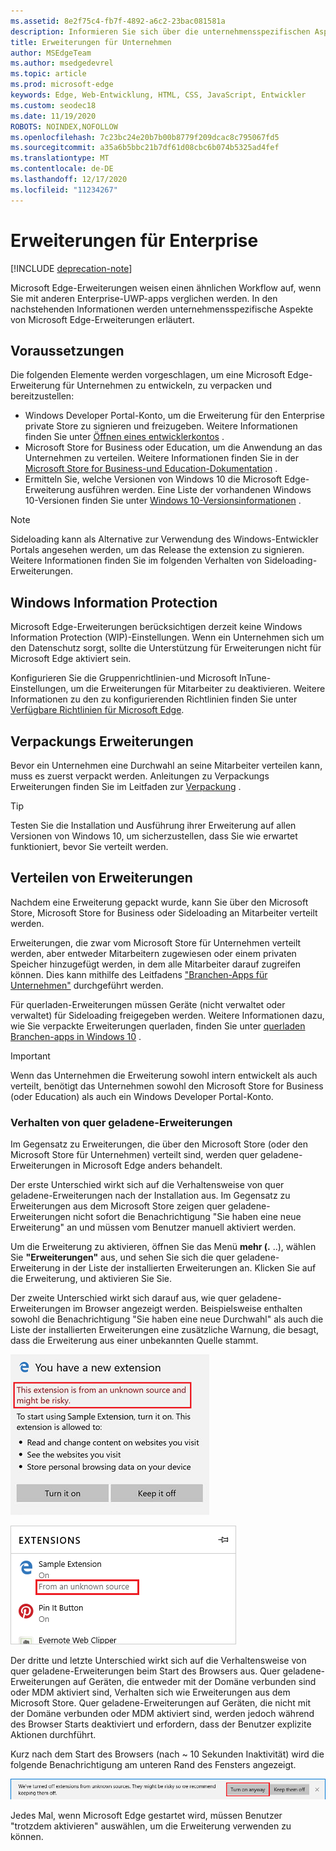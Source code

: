 ```yaml
---
ms.assetid: 8e2f75c4-fb7f-4892-a6c2-23bac081581a
description: Informieren Sie sich über die unternehmensspezifischen Aspekte von Microsoft Edge-Erweiterungen, und schauen Sie sich an, wie Sie mit UWP-apps vergleichbar sind.
title: Erweiterungen für Unternehmen
author: MSEdgeTeam
ms.author: msedgedevrel
ms.topic: article
ms.prod: microsoft-edge
keywords: Edge, Web-Entwicklung, HTML, CSS, JavaScript, Entwickler
ms.custom: seodec18
ms.date: 11/19/2020
ROBOTS: NOINDEX,NOFOLLOW
ms.openlocfilehash: 7c23bc24e20b7b00b8779f209dcac8c795067fd5
ms.sourcegitcommit: a35a6b5bbc21b7df61d08cbc6b074b5325ad4fef
ms.translationtype: MT
ms.contentlocale: de-DE
ms.lasthandoff: 12/17/2020
ms.locfileid: "11234267"
---
```

# Erweiterungen für Enterprise  

[!INCLUDE [deprecation-note](includes/deprecation-note.md)]  

Microsoft Edge-Erweiterungen weisen einen ähnlichen Workflow auf, wenn Sie mit anderen Enterprise-UWP-apps verglichen werden. In den nachstehenden Informationen werden unternehmensspezifische Aspekte von Microsoft Edge-Erweiterungen erläutert.

## Voraussetzungen
Die folgenden Elemente werden vorgeschlagen, um eine Microsoft Edge-Erweiterung für Unternehmen zu entwickeln, zu verpacken und bereitzustellen:

+ Windows Developer Portal-Konto, um die Erweiterung für den Enterprise private Store zu signieren und freizugeben. Weitere Informationen finden Sie unter [Öffnen eines entwicklerkontos](/windows/uwp/publish/opening-a-developer-account) .
+ Microsoft Store for Business oder Education, um die Anwendung an das Unternehmen zu verteilen. Weitere Informationen finden Sie in der [Microsoft Store for Business-und Education-Dokumentation](/microsoft-store/) .
+ Ermitteln Sie, welche Versionen von Windows 10 die Microsoft Edge-Erweiterung ausführen werden. Eine Liste der vorhandenen Windows 10-Versionen finden Sie unter [Windows 10-Versionsinformationen](https://www.microsoft.com/itpro/windows-10/release-information) .

> [!NOTE]
> Sideloading kann als Alternative zur Verwendung des Windows-Entwickler Portals angesehen werden, um das Release the extension zu signieren. Weitere Informationen finden Sie im folgenden Verhalten von Sideloading-Erweiterungen.

## Windows Information Protection
Microsoft Edge-Erweiterungen berücksichtigen derzeit keine Windows Information Protection (WIP)-Einstellungen. Wenn ein Unternehmen sich um den Datenschutz sorgt, sollte die Unterstützung für Erweiterungen nicht für Microsoft Edge aktiviert sein.

Konfigurieren Sie die Gruppenrichtlinien-und Microsoft InTune-Einstellungen, um die Erweiterungen für Mitarbeiter zu deaktivieren. Weitere Informationen zu den zu konfigurierenden Richtlinien finden Sie unter [Verfügbare Richtlinien für Microsoft Edge](https://technet.microsoft.com/itpro/microsoft-edge/available-policies).

## Verpackungs Erweiterungen
Bevor ein Unternehmen eine Durchwahl an seine Mitarbeiter verteilen kann, muss es zuerst verpackt werden. Anleitungen zu Verpackungs Erweiterungen finden Sie im Leitfaden zur [Verpackung](./guides/packaging.md) .

> [!TIP]
> Testen Sie die Installation und Ausführung ihrer Erweiterung auf allen Versionen von Windows 10, um sicherzustellen, dass Sie wie erwartet funktioniert, bevor Sie verteilt werden.

## Verteilen von Erweiterungen
Nachdem eine Erweiterung gepackt wurde, kann Sie über den Microsoft Store, Microsoft Store for Business oder Sideloading an Mitarbeiter verteilt werden.

Erweiterungen, die zwar vom Microsoft Store für Unternehmen verteilt werden, aber entweder Mitarbeitern zugewiesen oder einem privaten Speicher hinzugefügt werden, in dem alle Mitarbeiter darauf zugreifen können. Dies kann mithilfe des Leitfadens ["Branchen-Apps für Unternehmen"](https://msdn.microsoft.com/windows/uwp/publish/distribute-lob-apps-to-enterprises) durchgeführt werden.

Für querladen-Erweiterungen müssen Geräte (nicht verwaltet oder verwaltet) für Sideloading freigegeben werden. Weitere Informationen dazu, wie Sie verpackte Erweiterungen querladen, finden Sie unter [querladen Branchen-apps in Windows 10](https://technet.microsoft.com/itpro/windows/deploy/sideload-apps-in-windows-10) .

> [!IMPORTANT]
> Wenn das Unternehmen die Erweiterung sowohl intern entwickelt als auch verteilt, benötigt das Unternehmen sowohl den Microsoft Store for Business (oder Education) als auch ein Windows Developer Portal-Konto.

### Verhalten von quer geladene-Erweiterungen
Im Gegensatz zu Erweiterungen, die über den Microsoft Store (oder den Microsoft Store für Unternehmen) verteilt sind, werden quer geladene-Erweiterungen in Microsoft Edge anders behandelt.

Der erste Unterschied wirkt sich auf die Verhaltensweise von quer geladene-Erweiterungen nach der Installation aus. Im Gegensatz zu Erweiterungen aus dem Microsoft Store zeigen quer geladene-Erweiterungen nicht sofort die Benachrichtigung "Sie haben eine neue Erweiterung" an und müssen vom Benutzer manuell aktiviert werden.

Um die Erweiterung zu aktivieren, öffnen Sie das Menü **mehr (.** ..), wählen Sie **"Erweiterungen"** aus, und sehen Sie sich die quer geladene-Erweiterung in der Liste der installierten Erweiterungen an. Klicken Sie auf die Erweiterung, und aktivieren Sie Sie.

Der zweite Unterschied wirkt sich darauf aus, wie quer geladene-Erweiterungen im Browser angezeigt werden. Beispielsweise enthalten sowohl die Benachrichtigung "Sie haben eine neue Durchwahl" als auch die Liste der installierten Erweiterungen eine zusätzliche Warnung, die besagt, dass die Erweiterung aus einer unbekannten Quelle stammt.

![querladen-Warnung 1](./media/sideload-permissionflyout.PNG)

![querladen-Warnung 2](./media/sideload-l1warning.PNG)

Der dritte und letzte Unterschied wirkt sich auf die Verhaltensweise von quer geladene-Erweiterungen beim Start des Browsers aus. Quer geladene-Erweiterungen auf Geräten, die entweder mit der Domäne verbunden sind oder MDM aktiviert sind, Verhalten sich wie Erweiterungen aus dem Microsoft Store. Quer geladene-Erweiterungen auf Geräten, die nicht mit der Domäne verbunden oder MDM aktiviert sind, werden jedoch während des Browser Starts deaktiviert und erfordern, dass der Benutzer explizite Aktionen durchführt.

Kurz nach dem Start des Browsers (nach ~ 10 Sekunden Inaktivität) wird die folgende Benachrichtigung am unteren Rand des Fensters angezeigt.

![querladen-Benachrichtigung](./media/sideload-scareUI.PNG)

Jedes Mal, wenn Microsoft Edge gestartet wird, müssen Benutzer "trotzdem aktivieren" auswählen, um die Erweiterung verwenden zu können.
